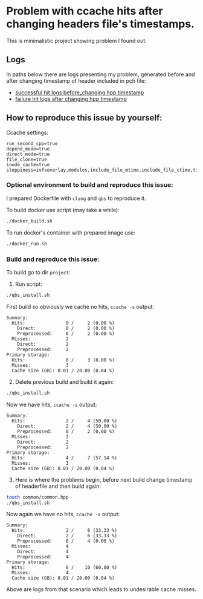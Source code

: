 # Problem with ccache hits after changing headers file's timestamps.

This is minimalistic project showing problem I found out. 

## Logs 

In paths below there are logs presenting my problem, generated before and after changing timestamp of header included in pch file:

- [successful hit logs before_changing hpp timestamp](project/logs/successful_hit_logs_before_changing_hpp_timestamp)
- [failure hit logs after changing hpp timestamp](project/logs/failure_hit_logs_after_changing_hpp_timestamp)

## How to reproduce this issue by yourself:

Ccache settings:

```
run_second_cpp=true
depend_mode=true
direct_mode=true
file_clone=true
inode_cache=true
sloppiness=ivfsoverlay,modules,include_file_mtime,include_file_ctime,time_macros,pch_defines,clang_index_store,system_headers,locale
```

### Optional environment to build and reproduce this issue:

I prepared Dockerfile with `clang` and `qbs` to reproduce it.

To build docker use script (may take a while):

```sh
./docker_build.sh
```

To run docker's container with prepared image use:

```sh
./docker_run.sh
``` 

### Build and reproduce this issue:

To build go to dir `project`:

1) Run script:

```sh
./qbs_install.sh
```
First build so obviously we cache no hits, `ccache -s` output:

```
Summary:
  Hits:               0 /     2 (0.00 %)
    Direct:           0 /     2 (0.00 %)
    Preprocessed:     0 /     2 (0.00 %)
  Misses:             2
    Direct:           2
    Preprocessed:     2
Primary storage:
  Hits:               0 /     3 (0.00 %)
  Misses:             3
  Cache size (GB): 0.01 / 20.00 (0.04 %)
```
2) Delete previous build and build it again:

```sh
./qbs_install.sh
```
Now we have hits, `ccache -s` output:

```
Summary:
  Hits:               2 /     4 (50.00 %)
    Direct:           2 /     4 (50.00 %)
    Preprocessed:     0 /     2 (0.00 %)
  Misses:             2
    Direct:           2
    Preprocessed:     2
Primary storage:
  Hits:               4 /     7 (57.14 %)
  Misses:             3
  Cache size (GB): 0.01 / 20.00 (0.04 %)
```
3) Here is where the problems begin, before next build change timestamp of headerfile and then build again:

```sh
touch common/common.hpp
./qbs_install.sh
```
Now again we have no hits, `ccache -s` output:

```
Summary:
  Hits:               2 /     6 (33.33 %)
    Direct:           2 /     6 (33.33 %)
    Preprocessed:     0 /     4 (0.00 %)
  Misses:             4
    Direct:           4
    Preprocessed:     4
Primary storage:
  Hits:               6 /    10 (60.00 %)
  Misses:             4
  Cache size (GB): 0.01 / 20.00 (0.04 %)
``` 
Above are logs from that scenario which leads to undesirable cache misses. 



